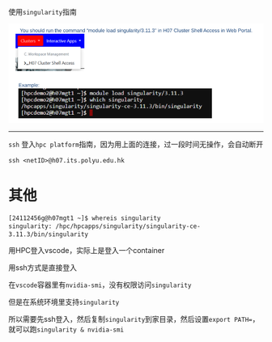 使用`singularity`指南

![image-20240925123455526](./assets/image-20240925123455526.png)

---------------------------

`ssh` 登入`hpc platform`指南，因为用上面的连接，过一段时间无操作，会自动断开

```shell
ssh <netID>@h07.its.polyu.edu.hk
```

# 其他

```shell
[24112456g@h07mgt1 ~]$ whereis singularity
singularity: /hpc/hpcapps/singularity/singularity-ce-3.11.3/bin/singularity
```

用HPC登入vscode，实际上是登入一个container

用ssh方式是直接登入

在`vscode`容器里有`nvidia-smi`，没有权限访问`singularity`

但是在系统环境里支持`singularity`

所以需要先ssh登入，然后复制`singularity`到家目录，然后设置`export PATH=`，就可以跑`singularity & nvidia-smi`



